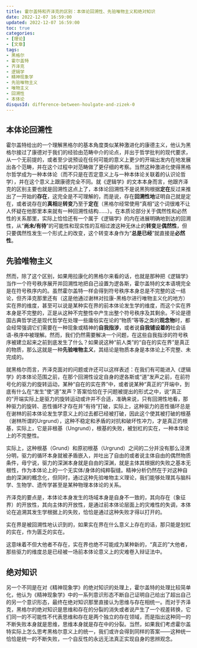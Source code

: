 ```yaml
---
title: 霍尔盖特和齐泽克的区别：本体论回溯性、先验唯物主义和绝对知识
date: 2022-12-07 16:59:00
updated: 2022-12-07 16:59:00
toc: true
categories:
- [理论]
- [文章]
tags: 
- 黑格尔
- 霍尔盖特
- 齐泽克
- 逻辑学
- 精神现象学
- 先验唯物主义
- 唯物主义
- 回溯性
- 本体论
disqusId: difference-between-houlgate-and-zizek-0
---
```


## 本体论回溯性

霍尔盖特给出的一个理解黑格尔的基本角度类似某种激进化的康德主义，他认为黑格尔接过了康德对于我们的经验由范畴中介的论点，并出于哲学批判的现代要求，从一个无前提的，或者至少说预设在任何可能的意义上更少的开端出发内在地发展出各个范畴，并在这个过程中对范畴做了更仔细的考察。当然这种激进化使得黑格尔哲学成为一种本体论（而不只是在否定意义上与一种本体论关联着的认识论哲学），并在这个意义上跟康德完全不同。就《逻辑学》的文本本身而言，他跟齐泽克的区别主要也就是回溯性这点上了，本体论回溯性不是说黑狗根据**定在**反过来推出了一开始的**存在**，这完全是不可理解的，而是说，存在**回溯性地**证明自己就是定在，或者说存在的**真相**是**转变**乃至于**定在**（黑格尔经常使用“真相”这个词很难不让人怀疑在他那里本来就有一种回溯性结构……）。在本质论部分关于偶然性和必然性的关系那里，实际上恰恰还有一个属于《逻辑学》的内在进展明确地到达的回溯性，从“**尚未/有待**”的可能性和现实性的互相过渡这种无休止的**转变**是**偶然性**，但只要偶然性发生一个形式上的改变，这个转变本身作为“**总是已经**”就直接是**必然性**。

## 先验唯物主义

然而，除了这个区别，如果用拉康化的黑格尔来看的话，也就是那种把《逻辑学》当作一个符号秩序展开并回溯性地把自己设置为逻各斯，霍尔盖特的文本语境完全是在符号秩序内的。虽然霍尔盖特一样会得到符号秩序本身总是不完整的这一结论，但齐泽克那里还有（这是他通过谢林对拉康-黑格尔进行唯物主义化的地方）实在界的维度，甚至可以说是某种实在界的前本体论发生学的维度，而这个实在界本身是不完整的，正是从这种不完整性中产生出整个符号秩序及其剩余。不论是德国古典哲学还是现代哲学在处理一些庸俗实在论的“物质”等等之类的**观念物**时，都会经常强调它们需要在一种现象或精神的**自我指涉**，或者说**自我铺设着的**社会话语-秩序中被理解。然而，我们仍然需要解决一个问题，在这些自我指涉的符号秩序被建立起来之前到底发生了什么？如果说这种“前人类”的“自在的实在界”是真正的物质，那么这就是一种**先验唯物主义**，其结论是物质本身是本体论上不完整、未完成的。

就黑格尔而言，齐泽克面对的问题或许还可以这样表述：在我们有可能进入《逻辑学》的本体论范围之前，在那个回溯性设定自身的逻各斯或“道”发声之前，在前符号化的驱力的旋转运动，某种“自在的实在界”中，或者说某种“真正的”开端中，到底有什么在“发生”使“道”发声？答案恰恰在于问题被提出的形式之中，说“真正的”开端实际上是驱力的旋转运动或许并不合适，准确来说，只有回溯性地看，那种驱力的旋转、恶性循环才存在并“有待”打破，实际上，这种驱力的恶性循环总是在谢林的前本体论发生学意义上的过去都已经被打破，因此这个使其被打破的根基（谢林所谓的Urgrund），这种不稳定和矛盾的对抗和破坏性冲力，才是真正的根基，实际上，它是非根基（Ungrund），根基的失败，被划杠的实在，一种本体论上的不完整性。

实际上，这种根基（Grund）和原初根基（Urgrund）之间的二分并没有那么泾渭分明，驱力的循环本身就被矛盾嵌入，并吐出了自由的或者说主体自由的偶然物质条件，毋宁说，驱力的深渊本身就是自由的深渊，就是主体其根据的失败之基本无根性，作为本体论上的一个无实体/身体的纯粹裂缝。精神分析仍然在于对这种自由的深渊的概念化，但同时，通过这种先验唯物主义理论，我们能够处理其与脑科学、生物学、遗传学甚至是某种物理本体论的关系。

齐泽克的要点是，本体论本身发生的场域本身是自身不一致的，其向存在（象征界）的开放性，其向主体的开放性，是通过前本体论层面上的灾难性的失调，本体论在追溯其发生学根据上的失败，恰恰是通过这种失败才得以打开的。

实在界是被回溯性地认识到的，如果实在界在什么意义上存在的话，那只能是划杠的实在，作为匮乏的实在。

这意味着不但大他者不存在，实在界也绝不可能成为某种新的，“真正的”大他者，那些驱力的维度总是已经被一场前本体论意义上的灾难卷入辩证法中。

## 绝对知识

另一个不同是在对《精神现象学》的绝对知识的处理上，霍尔盖特的处理比较简单化，他认为《精神现象学》中的一系列意识形态不断自己证明自己给出了超出自己的另一个意识形态，最终在绝对知识那里直接认为思维与存在相统一。而对于齐泽克，黑格尔的绝对知识是思维和存在的分裂的消失或者说产生了一个视差转换，它们同一的不可能性不代表思维和存在是两个独立的存在领域，而是指出这种同一的不断失败本身就是思维，思维本身就是存在中的分裂。当然，如果我们考虑霍尔盖特实际上怎么思考黑格尔意义上的统一，我们或许会得到同样的答案——这种统一恰恰是统一的不断失败，一个自反性的永远无法真正实现自身的思辨观念。
